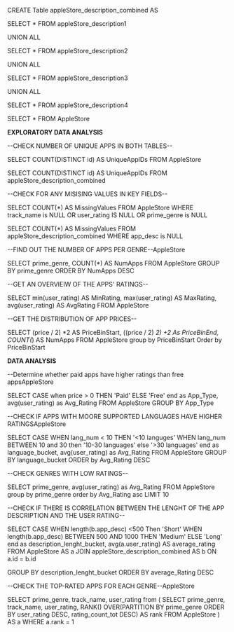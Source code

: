 CREATE Table appleStore_description_combined AS

SELECT * FROM appleStore_description1

UNION ALL

SELECT * FROM appleStore_description2

UNION ALL

SELECT * FROM appleStore_description3

UNION ALL

SELECT * FROM appleStore_description4


SELECT * FROM AppleStore



**EXPLORATORY DATA ANALYSIS**

 --CHECK NUMBER OF UNIQUE APPS IN BOTH TABLES-- 
 
SELECT COUNT(DISTINCT id) AS UniqueAppIDs
FROM AppleStore
 
SELECT COUNT(DISTINCT id) AS UniqueAppIDs
FROM appleStore_description_combined

 --CHECK FOR ANY MISISING VALUES IN KEY FIELDS--
 
SELECT COUNT(*) AS MissingValues
FROM AppleStore
WHERE track_name is NULL OR user_rating IS NULL OR prime_genre is NULL

SELECT COUNT(*) AS MissingValues
FROM appleStore_description_combined
WHERE app_desc is NULL

 --FIND OUT THE NUMBER OF APPS PER GENRE--AppleStore
 
 SELECT prime_genre, COUNT(*) AS NumApps
 FROM AppleStore
 GROUP BY prime_genre
 ORDER BY NumApps DESC
 
 --GET AN OVERVIEIW OF THE APPS' RATINGS--
 
SELECT 
min(user_rating) AS MinRating, 
max(user_rating) AS MaxRating, 
avg(user_rating) AS AvgRating
FROM AppleStore

--GET THE DISTRIBUTION OF APP PRICES--

SELECT
	(price / 2) *2 AS PriceBinStart,
    ((price / 2) *2) +2 As PriceBinEnd,
    COUNT(*) AS NumApps
FROM AppleStore
group by PriceBinStart
Order by PriceBinStart

**DATA ANALYSIS**

--Determine whether paid apps have higher ratings than free appsAppleStore

SELECT CASE
			when price > 0 THEN 'Paid'
            ELSE 'Free'
		end as App_Type,
        avg(user_rating) as Avg_Rating
FROM AppleStore
GROUP BY App_Type


--CHECK IF APPS WITH MOORE SUPPORTED LANGUAGES HAVE HIGHER RATINGSAppleStore

SELECT CASE
			WHEN lang_num < 10 THEN '<10 languges'
            WHEN lang_num BETWEEN 10 and 30 then '10-30 languages'
            else '>30 languages'
		end as language_bucket,
        avg(user_rating) as Avg_Rating
FROM AppleStore
GROUP BY language_bucket
ORDER by Avg_Rating DESC

--CHECK GENRES WITH LOW RATINGS--

SELECT prime_genre,
	   avg(user_rating) as Avg_Rating
FROM AppleStore
group by prime_genre
order by Avg_Rating asc
LIMIT 10

--CHECK IF THERE IS CORRELATION BETWEEN THE LENGHT OF THE APP DESCRIPTION AND THE USER RATING--

SELECT CASE
			WHEN length(b.app_desc) <500 Then 'Short'
			WHEN length(b.app_desc) BETWEEN 500 AND 1000 THEN 'Medium'
            ELSE 'Long'
		end as description_lenght_bucket,
        avg(a.user_rating) AS average_rating
FROM
	AppleStore AS a
JOIN
	appleStore_description_combined AS b
ON 
	a.id = b.id

GROUP BY description_lenght_bucket
ORDER BY average_Rating DESC

--CHECK THE TOP-RATED APPS FOR EACH GENRE--AppleStore

SELECT
	prime_genre,
    track_name,
    user_rating
from ( 
		SELECT
  		prime_genre,
 		track_name,
  		user_rating,
  		RANK() OVER(PARTITION BY prime_genre ORDER BY user_rating DESC, rating_count_tot DESC) AS rank
  		FROM 
  		AppleStore
  	  ) AS a 
 WHERE
 a.rank = 1
